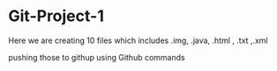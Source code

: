 # Git-Project-1
Here we are creating 10 files which includes .img, .java, .html , .txt ,.xml

pushing those to githup
using Github commands

